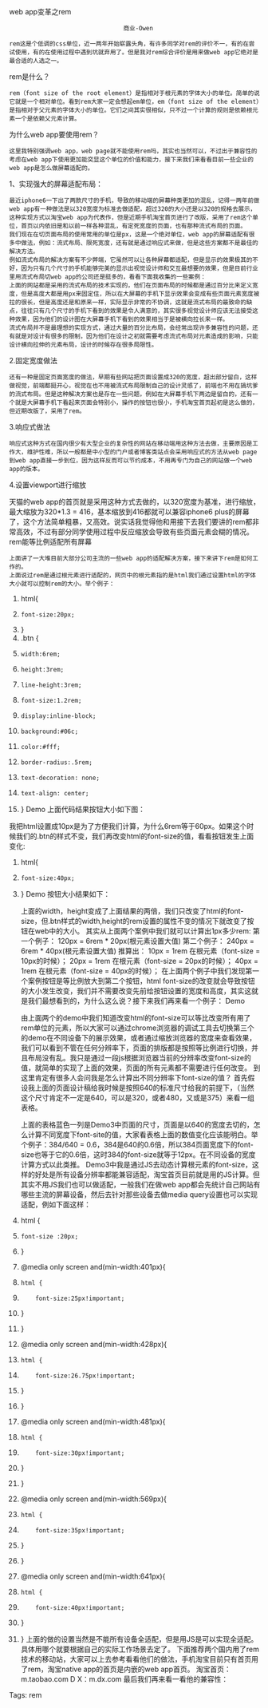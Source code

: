 
web app变革之rem

                                
                                    商业-Owen                                
                                                                                                                                                                                                                   
    rem这是个低调的css单位，近一两年开始崭露头角，有许多同学对rem的评价不一，有的在尝试使用，有的在使用过程中遇到坑就弃用了。但是我对rem综合评价是用来做web app它绝对是最合适的人选之一。
rem是什么？

    rem（font size of the root element）是指相对于根元素的字体大小的单位。简单的说它就是一个相对单位。看到rem大家一定会想起em单位，em（font size of the element）是指相对于父元素的字体大小的单位。它们之间其实很相似，只不过一个计算的规则是依赖根元素一个是依赖父元素计算。
为什么web app要使用rem？

    这里我特别强调web app，web page就不能使用rem吗，其实也当然可以，不过出于兼容性的考虑在web app下使用更加能突显这个单位的价值和能力，接下来我们来看看目前一些企业的web app是怎么做屏幕适配的。
1、实现强大的屏幕适配布局：

    最近iphone6一下出了两款尺寸的手机，导致的移动端的屏幕种类更加的混乱，记得一两年前做web app有一种做法是以320宽度为标准去做适配，超过320的大小还是以320的规格去展示，这种实现方式以淘宝web app为代表作，但是近期手机淘宝首页进行了改版，采用了rem这个单位，首页以内依旧是和以前一样各种混乱，有定死宽度的页面，也有那种流式布局的页面。
    我们现在在切页面布局的使用常用的单位是px，这是一个绝对单位，web app的屏幕适配有很多中做法，例如：流式布局、限死宽度，还有就是通过响应式来做，但是这些方案都不是最佳的解决方法。
    例如流式布局的解决方案有不少弊端，它虽然可以让各种屏幕都适配，但是显示的效果极其的不好，因为只有几个尺寸的手机能够完美的显示出视觉设计师和交互最想要的效果，但是目前行业里用流式布局切web app的公司还是挺多的，看看下面我收集的一些案例：
    上面的网站都是采用的流式布局的技术实现的，他们在页面布局的时候都是通过百分比来定义宽度，但是高度大都是用px来固定住，所以在大屏幕的手机下显示效果会变成有些页面元素宽度被拉的很长，但是高度还是和原来一样，实际显示非常的不协调，这就是流式布局的最致命的缺点，往往只有几个尺寸的手机下看到的效果是令人满意的，其实很多视觉设计师应该无法接受这种效果，因为他们的设计图在大屏幕手机下看到的效果相当于是被横向拉长来一样。
    流式布局并不是最理想的实现方式，通过大量的百分比布局，会经常出现许多兼容性的问题，还有就是对设计有很多的限制，因为他们在设计之初就需要考虑流式布局对元素造成的影响，只能设计横向拉伸的元素布局，设计的时候存在很多局限性。
2.固定宽度做法

    还有一种是固定页面宽度的做法，早期有些网站把页面设置成320的宽度，超出部分留白，这样做视觉，前端都挺开心，视觉在也不用被流式布局限制自己的设计灵感了，前端也不用在搞坑爹的流式布局。但是这种解决方案也是存在一些问题，例如在大屏幕手机下两边是留白的，还有一个就是大屏幕手机下看起来页面会特别小，操作的按钮也很小，手机淘宝首页起初是这么做的，但近期改版了，采用了rem。
3.响应式做法

    响应式这种方式在国内很少有大型企业的复杂性的网站在移动端用这种方法去做，主要原因是工作大，维护性难，所以一般都是中小型的门户或者博客类站点会采用响应式的方法从web page到web app直接一步到位，因为这样反而可以节约成本，不用再专门为自己的网站做一个web app的版本。
4.设置viewport进行缩放

天猫的web app的首页就是采用这种方式去做的，以320宽度为基准，进行缩放，最大缩放为320*1.3 = 416，基本缩放到416都就可以兼容iphone6 plus的屏幕了，这个方法简单粗暴，又高效。说实话我觉得他和用接下去我们要讲的rem都非常高效，不过有部分同学使用过程中反应缩放会导致有些页面元素会糊的情况。
rem能等比例适配所有屏幕

    上面讲了一大堆目前大部分公司主流的一些web app的适配解决方案，接下来讲下rem是如何工作的。
    上面说过rem是通过根元素进行适配的，网页中的根元素指的是html我们通过设置html的字体大小就可以控制rem的大小。举个例子：
1. html{
2.     font-size:20px;
3. }
4. .btn {
5.     width:6rem;
6.     height:3rem;
7.     line-height:3rem;
8.     font-size:1.2rem;
9.     display:inline-block;
10.     background:#06c;
11.     color:#fff;
12.     border-radius:.5rem;
13.     text-decoration: none;
14.     text-align: center;
15. }
Demo 上面代码结果按钮大小如下图：

我把html设置成10px是为了方便我们计算，为什么6rem等于60px。如果这个时候我们的.btn的样式不变，我们再改变html的font-size的值，看看按钮发生上面变化:
1. html{
2.     font-size:40px;
3. }
Demo
按钮大小结果如下：

     上面的width，height变成了上面结果的两倍，我们只改变了html的font-size，但.btn样式的width,height的rem设置的属性不变的情况下就改变了按钮在web中的大小。
其实从上面两个案例中我们就可以计算出1px多少rem:
第一个例子：
120px = 6rem * 20px(根元素设置大值)
第二个例子：
240px = 6rem * 40px(根元素设置大值)
推算出：
10px  = 1rem 在根元素（font-size = 10px的时候）；
20px  = 1rem 在根元素（font-size = 20px的时候）；
40px  = 1rem 在根元素（font-size = 40px的时候）；
    在上面两个例子中我们发现第一个案例按钮是等比例放大到第二个按钮，html font-size的改变就会导致按钮的大小发生改变，我们并不需要改变先前给按钮设置的宽度和高度，其实这就是我们最想看到的，为什么这么说？接下来我们再来看一个例子：
Demo

    由上面两个的demo中我们知道改变html的font-size可以等比改变所有用了rem单位的元素，所以大家可以通过chrome浏览器的调试工具去切换第三个的demo在不同设备下的展示效果，或者通过缩放浏览器的宽度来查看效果，我们可以看到不管在任何分辨率下，页面的排版都是按照等比例进行切换，并且布局没有乱。我只是通过一段js根据浏览器当前的分辨率改变font-size的值，就简单的实现了上面的效果，页面的所有元素都不需要进行任何改变。
    到这里肯定有很多人会问我是怎么计算出不同分辨率下font-size的值？
    首先假设我上面的页面设计稿给我时候是按照640的标准尺寸给我的前提下，（当然这个尺寸肯定不一定是640，可以是320，或者480，又或是375）来看一组表格。

    上面的表格蓝色一列是Demo3中页面的尺寸，页面是以640的宽度去切的，怎么计算不同宽度下font-site的值，大家看表格上面的数值变化应该能明白。举个例子：384/640 = 0.6，384是640的0.6倍，所以384页面宽度下的font-size也等于它的0.6倍，这时384的font-size就等于12px。在不同设备的宽度计算方式以此类推。
    Demo3中我是通过JS去动态计算根元素的font-size，这样的好处是所有设备分辨率都能兼容适配，淘宝首页目前就是用的JS计算。但其实不用JS我们也可以做适配，一般我们在做web app都会先统计自己网站有哪些主流的屏幕设备，然后去针对那些设备去做media query设置也可以实现适配，例如下面这样：
1. html {
2.     font-size :20px;
3. }
4. @media only screen and(min-width:401px){
5.     html {
6.         font-size:25px!important;
7. }
8. }
9. @media only screen and(min-width:428px){
10.     html {
11.         font-size:26.75px!important;
12. }
13. }
14. @media only screen and(min-width:481px){
15.     html {
16.         font-size:30px!important;
17. }
18. }
19. @media only screen and(min-width:569px){
20.     html {
21.         font-size:35px!important;
22. }
23. }
24. @media only screen and(min-width:641px){
25.     html {
26.         font-size:40px!important;
27. }
28. }
    上面的做的设置当然是不能所有设备全适配，但是用JS是可以实现全适配。具体用哪个就要根据自己的实际工作场景去定了。
    下面推荐两个国内用了rem技术的移动站，大家可以上去参考看看他们的做法，手机淘宝目前只有首页用了rem，淘宝native app的首页是内嵌的web app首页。
淘宝首页：m.taobao.com
D X：m.dx.com
最后我们再来看一看他的兼容性：

Tags: rem
                                                                                                                                        